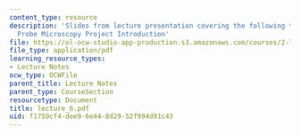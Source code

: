 ```yaml
---
content_type: resource
description: 'Slides from lecture presentation covering the following topics: Scanning
  Probe Microscopy Project Introduction'
file: https://ol-ocw-studio-app-production.s3.amazonaws.com/courses/2-76-multi-scale-system-design-fall-2004/f1759cf4dee96e448d2952f994d91c43_lecture_6.pdf
file_type: application/pdf
learning_resource_types:
- Lecture Notes
ocw_type: OCWFile
parent_title: Lecture Notes
parent_type: CourseSection
resourcetype: Document
title: lecture_6.pdf
uid: f1759cf4-dee9-6e44-8d29-52f994d91c43
---
```

